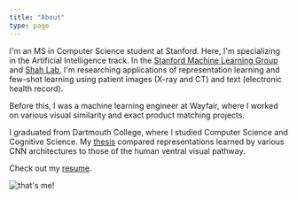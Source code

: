```yaml
---
title: "About"
type: page
---
```

I'm an MS in Computer Science student at Stanford. Here, I'm specializing in the Artificial Intelligence track. In the [Stanford Machine Learning Group](https://stanfordmlgroup.github.io/) and [Shah Lab](https://shahlab.stanford.edu/), I'm researching applications of representation learning and few-shot learning using patient images (X-ray and CT) and text (electronic health record).

Before this, I was a machine learning engineer at Wayfair, where I worked on various visual similarity and exact product matching projects.

I graduated from Dartmouth College, where I studied Computer Science and Cognitive Science. My [thesis](/pdfs/about/thesis.pdf) compared representations learned by various CNN architectures to those of the human ventral visual pathway.

Check out my [resume](/pdfs/about/resume.pdf).

![that's me!](/images/about/cara.jpg "that's me!")
